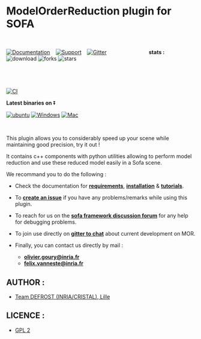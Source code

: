 # ModelOrderReduction plugin for SOFA

<br>

[![Documentation](https://img.shields.io/badge/doc-on_website-green.svg)](https://modelorderreduction.readthedocs.io/en/latest/index.html)
 &ensp; [![Support](https://img.shields.io/badge/support-on_GitHub_Discussions-blue.svg)](https://github.com/sofa-framework/sofa/discussions)
 &ensp; [![Gitter](https://img.shields.io/badge/chat-on_Gitter-ff69b4.svg)](https://app.gitter.im/#/room/#model-order-reduction:gitter.im)
 &ensp; &emsp; &emsp; &emsp; &emsp; &emsp; &nbsp; **stats :** &nbsp; ![download](https://img.shields.io/github/downloads/SofaDefrost/ModelOrderReduction/total.svg)
![forks](https://img.shields.io/github/forks/SofaDefrost/ModelOrderReduction.svg)
![stars](https://img.shields.io/github/stars/SofaDefrost/ModelOrderReduction.svg)

#

<br>

[![CI](https://github.com/SofaDefrost/ModelOrderReduction/actions/workflows/ci.yml/badge.svg)](https://github.com/SofaDefrost/ModelOrderReduction/actions/workflows/ci.yml)   


**Latest binaries on** :arrow_double_down:

[![ubuntu](https://img.shields.io/badge/Ubuntu-E95420?style=for-the-badge&logo=ubuntu&logoColor=white)](https://github.com/SofaDefrost/ModelOrderReduction/releases/download/release-master/ModelOrderReduction_master_for-SOFA-master_Linux.zip)
[![Windows](https://img.shields.io/badge/Windows-0078D6?style=for-the-badge&logo=windows&logoColor=white)](https://github.com/SofaDefrost/ModelOrderReduction/releases/download/release-master/ModelOrderReduction_master_for-SOFA-master_Windows.zip)
[![Mac](https://img.shields.io/badge/mac%20os-000000?style=for-the-badge&logo=apple&logoColor=white)](https://github.com/SofaDefrost/ModelOrderReduction/releases/download/release-master/ModelOrderReduction_master_for-SOFA-master_macOS.zip)

<br>

This plugin allows you to considerably speed up your scene while maintaining good precision, try it out !

It contains c++ components with python utilities allowing
to perform model reduction and use these reduced model easily in a Sofa scene.

We recommand you to do the following :

- Check the documentation for **[requirements](https://modelorderreduction.readthedocs.io/en/latest/usage/install/requirement.html)**, **[installation](https://modelorderreduction.readthedocs.io/en/latest/usage/install/installation.html)** & **[tutorials](https://modelorderreduction.readthedocs.io/en/latest/usage/tutorial/tutorial.html)**.

- To **[create an issue](https://github.com/SofaDefrost/ModelOrderReduction/issues)** if you have any problems/remarks while using this plugin.

- To reach for us on the **[sofa framework discussion forum](https://github.com/sofa-framework/sofa/discussions)** for any help for debugging problems.
 
- To join use directly on **[gitter to chat](https://app.gitter.im/#/room/#model-order-reduction:gitter.im)** about current development on MOR.   

- Finally, you can contact us directly by mail :
  - **olivier.goury@inria.fr**
  - **felix.vanneste@inria.fr** 

## AUTHOR :

 - [Team DEFROST (INRIA/CRISTAL), Lille](https://team.inria.fr/defrost/)


## LICENCE :

 - [GPL 2](LICENSE)
